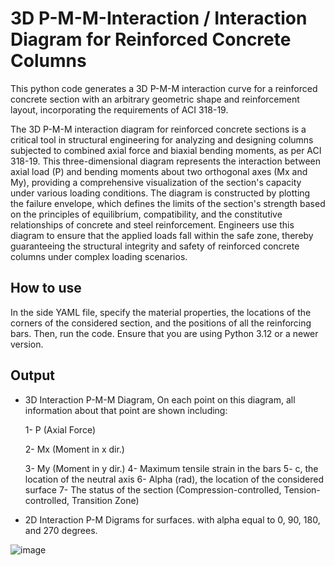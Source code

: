# 3D P-M-M-Interaction / Interaction Diagram for Reinforced Concrete Columns
This python code generates a 3D P-M-M interaction curve for a reinforced concrete section with an arbitrary geometric shape and reinforcement layout, incorporating the requirements of ACI 318-19.

The 3D P-M-M interaction diagram for reinforced concrete sections is a critical tool in structural engineering for analyzing and designing columns subjected to combined axial force and biaxial bending moments, as per ACI 318-19. This three-dimensional diagram represents the interaction between axial load (P) and bending moments about two orthogonal axes (Mx and My), providing a comprehensive visualization of the section's capacity under various loading conditions. The diagram is constructed by plotting the failure envelope, which defines the limits of the section's strength based on the principles of equilibrium, compatibility, and the constitutive relationships of concrete and steel reinforcement. Engineers use this diagram to ensure that the applied loads fall within the safe zone, thereby guaranteeing the structural integrity and safety of reinforced concrete columns under complex loading scenarios.

## How to use
In the side YAML file, specify the material properties, the locations of the corners of the considered section, and the positions of all the reinforcing bars. Then, run the code. Ensure that you are using Python 3.12 or a newer version.

## Output
- 3D Interaction P-M-M Diagram, On each point on this diagram, all information about that point are shown including:

    1- P (Axial Force)
  
    2- Mx (Moment in x dir.)
  
    3- My (Moment in y dir.)
    4- Maximum tensile strain in the bars
    5- c, the location of the neutral axis
    6- Alpha (rad), the location of the considered surface
    7- The status of the section (Compression-controlled, Tension-controlled, Transition Zone)
- 2D Interaction P-M Digrams for surfaces. with alpha equal to 0, 90, 180, and 270 degrees.

![image](https://github.com/user-attachments/assets/505bce60-5b32-49e9-8d23-2e41a319ca10)





